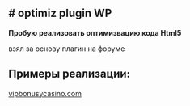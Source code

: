 <h2># optimiz plugin WP</h2>
<p><strong>Пробую реализовать оптимизвацию кода Html5</strong></p>
<p>взял за основу плагин на форуме</p>
<h2>Примеры реализации:</h2>
<p><a href="https://vipbonusycasino.com/">vipbonusycasino.com</a></p>
